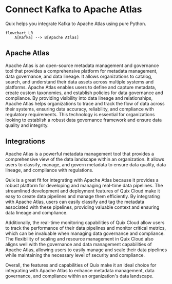 # Connect Kafka to Apache Atlas

Quix helps you integrate Kafka to Apache Atlas using pure Python.

```mermaid
flowchart LR
    A[Kafka] --> B[Apache Atlas]
```

## Apache Atlas

Apache Atlas is an open-source metadata management and governance tool that provides a comprehensive platform for metadata management, data governance, and data lineage. It allows organizations to catalog, search, and understand their data assets across multiple systems and platforms. Apache Atlas enables users to define and capture metadata, create custom taxonomies, and establish policies for data governance and compliance. By providing visibility into data lineage and relationships, Apache Atlas helps organizations to trace and track the flow of data across their systems, ensuring data accuracy, reliability, and compliance with regulatory requirements. This technology is essential for organizations looking to establish a robust data governance framework and ensure data quality and integrity.

## Integrations

Apache Atlas is a powerful metadata management tool that provides a comprehensive view of the data landscape within an organization. It allows users to classify, manage, and govern metadata to ensure data quality, data lineage, and compliance with regulations.

Quix is a great fit for integrating with Apache Atlas because it provides a robust platform for developing and managing real-time data pipelines. The streamlined development and deployment features of Quix Cloud make it easy to create data pipelines and manage them efficiently. By integrating with Apache Atlas, users can easily classify and tag the metadata associated with these pipelines, providing valuable context and ensuring data lineage and compliance.

Additionally, the real-time monitoring capabilities of Quix Cloud allow users to track the performance of their data pipelines and monitor critical metrics, which can be invaluable when managing data governance and compliance. The flexibility of scaling and resource management in Quix Cloud also aligns well with the governance and data management capabilities of Apache Atlas, allowing users to easily manage and scale their data pipelines while maintaining the necessary level of security and compliance.

Overall, the features and capabilities of Quix make it an ideal choice for integrating with Apache Atlas to enhance metadata management, data governance, and compliance within an organization's data landscape.

